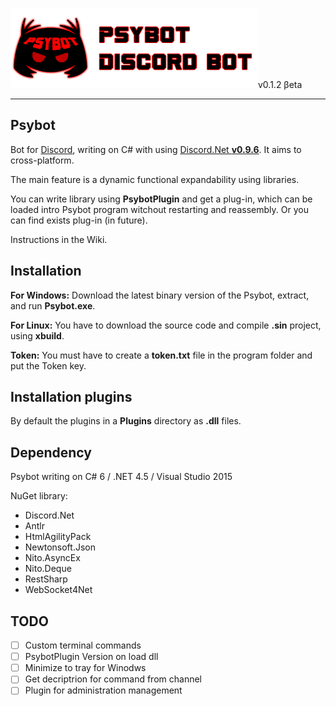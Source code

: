 ﻿![psybot icon](art/psybot_logo.png)v0.1.2 βeta
* * *
## Psybot
Bot for [Discord](https://discordapp.com), writing on C# with using [Discord.Net **v0.9.6**](https://github.com/RogueException/Discord.Net). It aims to cross-platform.

The main feature is a dynamic functional expandability using libraries.

You can write library using **PsybotPlugin** and get a plug-in, which can be loaded intro Psybot program witchout restarting and reassembly. Or you can find exists plug-in (in future).

Instructions in the Wiki.

## Installation

**For Windows:**
Download the latest binary version of the Psybot, extract, and run **Psybot.exe**.

**For Linux:**
You have to download the source code and compile **.sin** project, using **xbuild**.

**Token:**
You must have to create a **token.txt** file in the program folder and put the Token key.

## Installation plugins

By default the plugins in a **Plugins** directory as **.dll** files.

## Dependency

Psybot writing on C# 6 / .NET 4.5 / Visual Studio 2015

NuGet library:
- Discord.Net
- Antlr
- HtmlAgilityPack
- Newtonsoft.Json
- Nito.AsyncEx
- Nito.Deque
- RestSharp
- WebSocket4Net

## TODO

- [ ] Custom terminal commands
- [ ] PsybotPlugin Version on load dll
- [ ] Minimize to tray for Winodws
- [ ] Get decriptrion for command from channel
- [ ] Plugin for administration management
